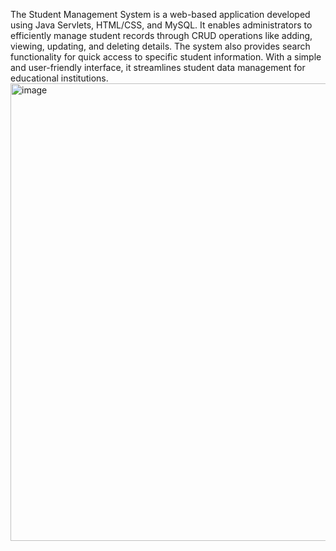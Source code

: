 The Student Management System is a web-based application developed using Java Servlets, HTML/CSS, and MySQL. It enables administrators to efficiently manage student records through CRUD operations like adding, viewing, updating, and deleting details. The system also provides search functionality for quick access to specific student information. With a simple and user-friendly interface, it streamlines student data management for educational institutions.
<img width="1362" height="732" alt="image" src="https://github.com/user-attachments/assets/ac42f3df-3334-4eae-84a1-767cd648c5a0" />
